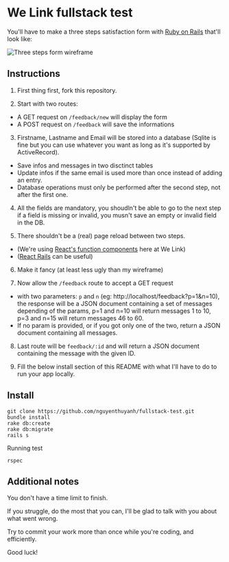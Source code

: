 # We Link fullstack test

You'll have to make a three steps satisfaction form with [Ruby on Rails](https://rubyonrails.org/) that'll look like:

![Three steps form wireframe](https://github.com/we-link/fullstack-test/blob/main/wireframe2.png?raw=true)

## Instructions

1. First thing first, fork this repository.

2. Start with two routes:
  * A GET request on `/feedback/new` will display the form
  * A POST request on `/feedback` will save the informations

3. Firstname, Lastname and Email will be stored into a database (Sqlite is fine but you can use whatever you want as long as it's supported by ActiveRecord).
  * Save infos and messages in two disctinct tables
  * Update infos if the same email is used more than once instead of adding an entry.
  * Database operations must only be performed after the second step, not after the first one.

4. All the fields are mandatory, you shoudln't be able to go to the next step if a field is missing or invalid, you musn't save an empty or invalid field in the DB.

5. There shouldn't be a (real) page reload between two steps.
  * (We're using [React's function components](https://reactjs.org/docs/components-and-props.html#function-and-class-components) here at We Link)
  * ([React Rails](https://github.com/reactjs/react-rails) can be useful)

6. Make it fancy (at least less ugly than my wireframe)

7. Now allow the `/feedback` route to accept a GET request
  * with two parameters: `p` and `n` (eg: http://localhost/feedback?p=1&n=10), the response will be a JSON document containing a set of messages depending of the params, p=1 and n=10 will return messages 1 to 10, p=3 and n=15 will return messages 46 to 60.
  * If no param is provided, or if you got only one of the two, return a JSON document containing all messages.

8. Last route will be `feedback/:id` and will return a JSON document containing the message with the given ID.

9. Fill the below install section of this README with what I'll have to do to run your app locally.

## Install

```
git clone https://github.com/nguyenthuyanh/fullstack-test.git
bundle install
rake db:create
rake db:migrate
rails s
```

Running test

`rspec`

## Additional notes

You don't have a time limit to finish.

If you struggle, do the most that you can, I'll be glad to talk with you about what went wrong.

Try to commit your work more than once while you're coding, and efficiently.

Good luck!
